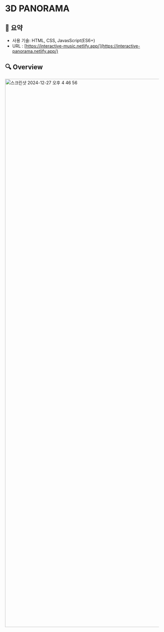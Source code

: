 # 3D PANORAMA
 
## 📍 요약
- 사용 기술: HTML, CSS, JavasScript(ES6+)
- URL : [https://interactive-music.netlify.app/](https://interactive-panorama.netlify.app/)
  


## 🔍 Overview
<img width="1792" alt="스크린샷 2024-12-27 오후 4 46 56" src="https://github.com/user-attachments/assets/6a3c0a0a-ab89-49f5-aa12-6aa9564b8b1a" />
